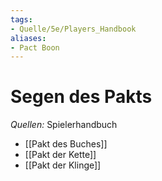 ```yaml
---
tags:
- Quelle/5e/Players_Handbook
aliases:
- Pact Boon
---
```

# Segen des Pakts
_Quellen:_ Spielerhandbuch

- [[Pakt des Buches]]
- [[Pakt der Kette]]
- [[Pakt der Klinge]]